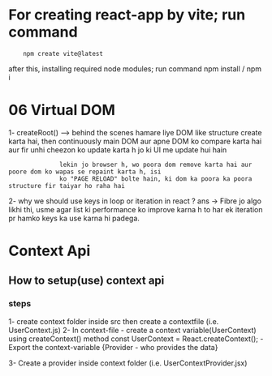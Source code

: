 # For creating react-app by vite; run command 
        npm create vite@latest

  after this, installing required node modules; run command
        npm install / npm i



# 06 Virtual DOM

1- createRoot() --> behind the scenes hamare liye DOM like structure create karta hai,
                  then continuously main DOM aur apne DOM ko compare karta hai aur fir unhi cheezon ko update
                  karta h jo ki UI me update hui hain

                  lekin jo browser h, wo poora dom remove karta hai aur poore dom ko wapas se repaint karta h, isi 
                  ko "PAGE RELOAD" bolte hain, ki dom ka poora ka poora structure fir taiyar ho raha hai 

2- why we should use keys in loop or iteration in react  ?
ans -> Fibre jo algo likhi thi, usme agar list ki performance ko improve karna h to har ek iteration pr hamko keys ka
        use karna hi padega.


# Context Api

## How to setup(use) context  api

### steps

1- create context folder inside src then create a contextfile (i.e. UserContext.js)
2- In context-file 
        - create a context variable(UserContext) using createContext() method
                        const UserContext = React.createContext();
        - Export the context-variable  {Provider - who provides the data}

3- Create a provider inside context folder (i.e. UserContextProvider.jsx)

